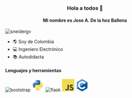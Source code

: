<h3 align="center"> Hola a todos 👋</h3>
<h4 align="center">Mi nombre es <strong> Jose A. De la hoz Ballena </strong></h4>

<p align="left"> <img src="https://komarev.com/ghpvc/?username=JoseDlhB&label=Profile%20views&color=0e75b6&style=flat%22" alt="sneidergv" /> </p>

- 🌎 Soy de Colombia
- 💻 Ingeniero Electrónico
- 📚 Autodidacta


<h4 align="left">Lenguajes y herramientas</h4>
<p align="left">
<img src="https://img.icons8.com/color/344/bootstrap.png" alt="bootstrap" width="40" height="40"/>
<img src="https://raw.githubusercontent.com/devicons/devicon/master/icons/python/python-original.svg" alt="python" width="40" height="40"/> 
<img src="https://cdn.svgporn.com/logos/flask.svg" alt="flask" width="40" height="40"/>
<img src="https://raw.githubusercontent.com/devicons/devicon/master/icons/javascript/javascript-original.svg" alt="javascript" width="40" height="40"/>
<img src="https://raw.githubusercontent.com/devicons/devicon/master/icons/c/c-original.svg" alt="c" width="40" height="40"/>

